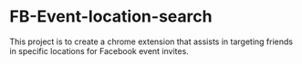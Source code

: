 # FB-Event-location-search

This project is to create a chrome extension that assists in targeting friends in specific locations for Facebook event invites. 
